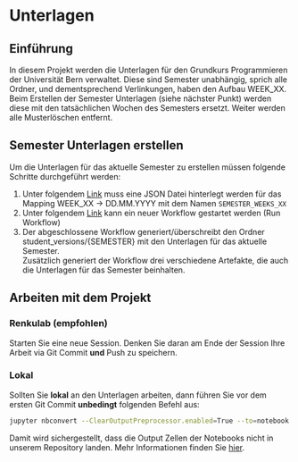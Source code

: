 # Unterlagen

## Einführung

In diesem Projekt werden die Unterlagen für den Grundkurs Programmieren der Universität Bern verwaltet. Diese sind Semester unabhängig, sprich alle Ordner, und dementsprechend Verlinkungen, haben den Aufbau WEEK_XX. Beim Erstellen der Semester Unterlagen (siehe nächster Punkt) werden diese mit den tatsächlichen Wochen des Semesters ersetzt. Weiter werden alle Musterlöschen entfernt.

## Semester Unterlagen erstellen

Um die Unterlagen für das aktuelle Semester zu erstellen müssen folgende Schritte durchgeführt werden:

1. Unter folgendem [Link](https://github.com/digital-sustainability/Grundkurs-Programmieren/settings/variables/actions) muss eine JSON Datei hinterlegt werden für das Mapping WEEK_XX -> DD.MM.YYYY mit dem Namen `SEMESTER_WEEKS_XX`
2. Unter folgendem [Link](https://github.com/digital-sustainability/Grundkurs-Programmieren/actions/workflows/create-student-version.yml) kann ein neuer Workflow gestartet werden (Run Workflow)
3. Der abgeschlossene Workflow generiert/überschreibt den Ordner student_versions/{SEMESTER} mit den Unterlagen für das aktuelle Semester.
   <br> Zusätzlich generiert der Workflow drei verschiedene Artefakte, die auch die Unterlagen für das Semester beinhalten.

## Arbeiten mit dem Projekt

### Renkulab (empfohlen)

Starten Sie eine neue Session. Denken Sie daran am Ende der Session Ihre Arbeit via Git Commit **und** Push zu speichern.

### Lokal

Sollten Sie **lokal** an den Unterlagen arbeiten, dann führen Sie vor dem ersten Git Commit **unbedingt** folgenden Befehl aus:

```bash
jupyter nbconvert --ClearOutputPreprocessor.enabled=True --to=notebook --stdin --stdout --log-level=INFO
```

Damit wird sichergestellt, dass die Output Zellen der Notebooks nicht in unserem Repository landen.
Mehr Informationen finden Sie [hier](https://stackoverflow.com/a/64513642).
